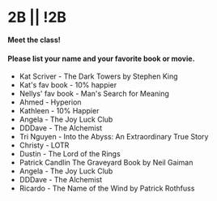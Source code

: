 # 2B || !2B

**Meet the class!**

#### Please list your name and your favorite book or movie.
- Kat Scriver - The Dark Towers by Stephen King
- Kat's fav book - 10% happier
- Nellys' fav book - Man's Search for Meaning
- Ahmed - Hyperion
- Kathleen - 10% Happier
- Angela - The Joy Luck Club
- DDDave - The Alchemist
- Tri Nguyen - Into the Abyss: An Extraordinary True Story
- Christy - LOTR
- Dustin - The Lord of the Rings
- Patrick Candlin The Graveyard Book by Neil Gaiman
- Angela - The Joy Luck Club
- DDDave - The Alchemist
- Ricardo - The Name of the Wind by Patrick Rothfuss
